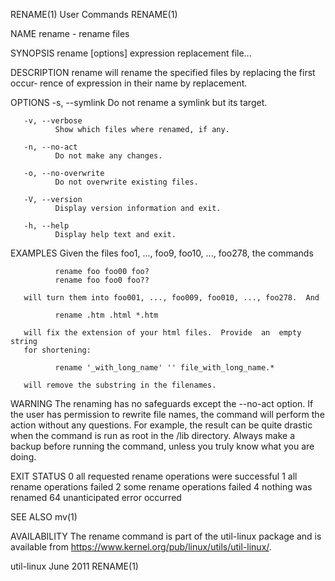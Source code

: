 RENAME(1)                       User Commands                       RENAME(1)

NAME
       rename - rename files

SYNOPSIS
       rename [options] expression replacement file...

DESCRIPTION
       rename  will  rename the specified files by replacing the first occur‐
       rence of expression in their name by replacement.

OPTIONS
       -s, --symlink
              Do not rename a symlink but its target.

       -v, --verbose
              Show which files where renamed, if any.

       -n, --no-act
              Do not make any changes.

       -o, --no-overwrite
              Do not overwrite existing files.

       -V, --version
              Display version information and exit.

       -h, --help
              Display help text and exit.

EXAMPLES
       Given the files foo1, ..., foo9, foo10, ..., foo278, the commands

              rename foo foo00 foo?
              rename foo foo0 foo??

       will turn them into foo001, ..., foo009, foo010, ..., foo278.  And

              rename .htm .html *.htm

       will fix the extension of your html files.  Provide  an  empty  string
       for shortening:

              rename '_with_long_name' '' file_with_long_name.*

       will remove the substring in the filenames.

WARNING
       The  renaming  has  no  safeguards except the --no-act option.  If the
       user has permission to rewrite file names, the  command  will  perform
       the  action  without  any  questions.   For example, the result can be
       quite drastic when the command is run as root in the  /lib  directory.
       Always make a backup before running the command, unless you truly know
       what you are doing.

EXIT STATUS
              0      all requested rename operations were successful
              1      all rename operations failed
              2      some rename operations failed
              4      nothing was renamed
              64     unanticipated error occurred

SEE ALSO
       mv(1)

AVAILABILITY
       The rename command is part of the util-linux package and is  available
       from https://www.kernel.org/pub/linux/utils/util-linux/.

util-linux                        June 2011                         RENAME(1)
